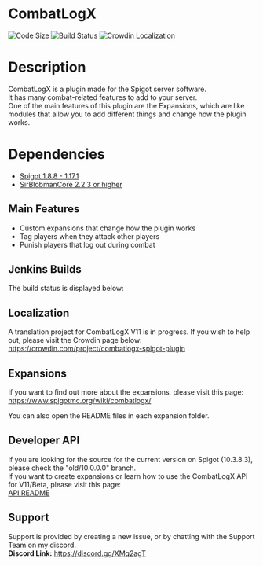 # CombatLogX
[![Code Size](https://img.shields.io/github/languages/code-size/SirBlobman/CombatLogX)](https://github.com/SirBlobman/CombatLogX/)
[![Build Status](https://jenkins.sirblobman.xyz/job/SirBlobman/job/CombatLogX/badge/icon)](https://jenkins.sirblobman.xyz/job/SirBlobman/job/CombatLogX/)
[![Crowdin Localization](https://badges.crowdin.net/combatlogx-spigot-plugin/localized.svg)](https://crowdin.com/project/combatlogx-spigot-plugin)

# Description
CombatLogX is a plugin made for the Spigot server software.  
It has many combat-related features to add to your server.  
One of the main features of this plugin are the Expansions, which are like modules that allow you to add different things and change how the plugin works.

# Dependencies
- [Spigot 1.8.8 - 1.17.1](https://spigotmc.org/)
- [SirBlobmanCore 2.2.3 or higher](https://jenkins.sirblobman.xyz/job/SirBlobman/job/SirBlobmanAPI/)

## Main Features
* Custom expansions that change how the plugin works
* Tag players when they attack other players
* Punish players that log out during combat

## Jenkins Builds
The build status is displayed below:

## Localization
A translation project for CombatLogX V11 is in progress. If you wish to help out, please visit the Crowdin page below:  
https://crowdin.com/project/combatlogx-spigot-plugin

## Expansions
If you want to find out more about the expansions, please visit this page:  
<https://www.spigotmc.org/wiki/combatlogx/>

You can also open the README files in each expansion folder.

## Developer API
If you are looking for the source for the current version on Spigot (10.3.8.3), please check the "old/10.0.0.0" branch.  
If you want to create expansions or learn how to use the CombatLogX API for V11/Beta, please visit this page:  
[API README](api/README.MD)

## Support
Support is provided by creating a new issue, or by chatting with the Support Team on my discord.  
**Discord Link:** <https://discord.gg/XMq2agT>
